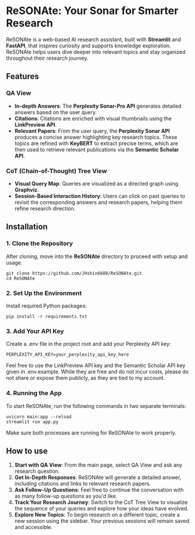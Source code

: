 # ReSONAte: Your Sonar for Smarter Research

ReSONAte is a web-based AI research assistant, built with **Streamlit** and **FastAPI**, that inspires curiosity and supports knowledge exploration.
ReSONAte helps users dive deeper into relevant topics and stay organized throughout their research journey.  



## Features

### QA View
- **In-depth Answers**: The **Perplexity Sonar-Pro API** generates detailed answers based on the user query.
- **Citations**: Citations are enriched with visual thumbnails using the **LinkPreview API**.
- **Relevant Papers**: From the user query, the **Perplexity Sonar API** produces a concise answer highlighting key research topics. These topics are refined with **KeyBERT** to extract precise terms, which are then used to retrieve relevant publications via the **Semantic Scholar API**.

### CoT (Chain-of-Thought) Tree View
- **Visual Query Map**: Queries are visualized as a directed graph using **Graphviz**.
- **Session-Based Interaction History**: Users can click on past queries to revisit the corresponding answers and research papers, helping them refine research direction.

## Installation

### 1. Clone the Repository
After cloning, move into the **ReSONAte** directory to proceed with setup and usage.
```
git clone https://github.com/JHshin6688/ReSONAte.git
cd ReSONAte
```
### 2. Set Up the Environment
Install required Python packages:
```
pip install -r requirements.txt
```
### 3. Add Your API Key
Create a .env file in the project root and add your Perplexity API key:
```
PERPLEXITY_API_KEY=your_perplexity_api_key_here
```
Feel free to use the LinkPreview API key and the Semantic Scholar API key given in .env.example.
While they are free and do not incur costs, please do not share or expose them publicly, as they are tied to my account.

### 4. Running the App
To start ReSONAte, run the following commands in two separate terminals:
```
uvicorn main:app --reload
streamlit run app.py
```
Make sure both processes are running for ReSONAte to work properly.


## How to use
1. **Start with QA View**: From the main page, select QA View and ask any research question.
2. **Get In-Depth Responses**: ReSONAte will generate a detailed answer, including citations and links to relevant research papers.
3. **Ask Follow-Up Questions**: Feel free to continue the conversation with as many follow-up questions as you'd like.
4. **Track Your Research Journey**: Switch to the CoT Tree View to visualize the sequence of your queries and explore how your ideas have evolved.
5. **Explore New Topics**: To begin research on a different topic, create a new session using the sidebar. Your previous sessions will remain saved and accessible.